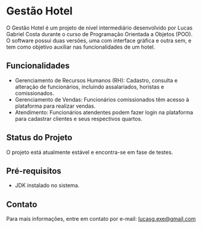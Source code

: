 # Gestão Hotel

O Gestão Hotel é um projeto de nível intermediário desenvolvido por Lucas Gabriel Costa durante o curso de Programação Orientada a Objetos (POO). O software possui duas versões, uma com interface gráfica e outra sem, e tem como objetivo auxiliar nas funcionalidades de um hotel.

## Funcionalidades

- Gerenciamento de Recursos Humanos (RH): Cadastro, consulta e alteração de funcionários, incluindo assalariados, horistas e comissionados.
- Gerenciamento de Vendas: Funcionários comissionados têm acesso à plataforma para realizar vendas.
- Atendimento: Funcionários atendentes podem fazer login na plataforma para cadastrar clientes e seus respectivos quartos.

## Status do Projeto

O projeto está atualmente estável e encontra-se em fase de testes.

## Pré-requisitos

- JDK instalado no sistema.

## Contato

Para mais informações, entre em contato por e-mail: lucasg.exe@gmail.com
